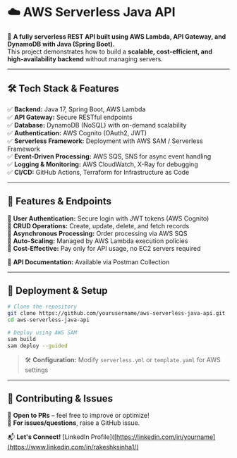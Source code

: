 # ☁️ AWS Serverless Java API

🚀 **A fully serverless REST API built using AWS Lambda, API Gateway, and DynamoDB with Java (Spring Boot).**  
This project demonstrates how to build a **scalable, cost-efficient, and high-availability backend** without managing servers.

---

## 🛠️ Tech Stack & Features
✅ **Backend:** Java 17, Spring Boot, AWS Lambda  
✅ **API Gateway:** Secure RESTful endpoints  
✅ **Database:** DynamoDB (NoSQL) with on-demand scalability  
✅ **Authentication:** AWS Cognito (OAuth2, JWT)  
✅ **Serverless Framework:** Deployment with AWS SAM / Serverless Framework  
✅ **Event-Driven Processing:** AWS SQS, SNS for async event handling  
✅ **Logging & Monitoring:** AWS CloudWatch, X-Ray for debugging  
✅ **CI/CD:** GitHub Actions, Terraform for Infrastructure as Code  

---

## 📌 Features & Endpoints
🔹 **User Authentication:** Secure login with JWT tokens (AWS Cognito)  
🔹 **CRUD Operations:** Create, update, delete, and fetch records  
🔹 **Asynchronous Processing:** Order processing via AWS SQS  
🔹 **Auto-Scaling:** Managed by AWS Lambda execution policies  
🔹 **Cost-Effective:** Pay only for API usage, no EC2 servers required  

📂 **API Documentation:** Available via Postman Collection  

---

## 🚀 Deployment & Setup
```bash
# Clone the repository
git clone https://github.com/yourusername/aws-serverless-java-api.git
cd aws-serverless-java-api

# Deploy using AWS SAM
sam build
sam deploy --guided
```
> 🛠 **Configuration:** Modify `serverless.yml` or `template.yaml` for AWS settings  

---

## 📢 Contributing & Issues
🔹 **Open to PRs** – feel free to improve or optimize!  
🔹 **For issues/questions**, raise a GitHub issue.  

📬 **Let's Connect!** [LinkedIn Profile]([https://linkedin.com/in/yourname](https://www.linkedin.com/in/rakeshksinha1/)  
